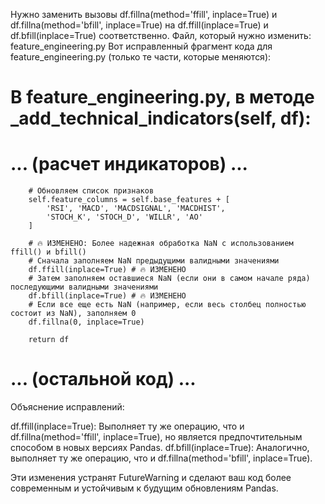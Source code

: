 Нужно заменить вызовы df.fillna(method='ffill', inplace=True) и df.fillna(method='bfill', inplace=True) на df.ffill(inplace=True) и df.bfill(inplace=True) соответственно.
Файл, который нужно изменить: feature_engineering.py
Вот исправленный фрагмент кода для feature_engineering.py (только те части, которые меняются):
# В feature_engineering.py, в методе _add_technical_indicators(self, df):
# ... (расчет индикаторов) ...

        # Обновляем список признаков
        self.feature_columns = self.base_features + [
            'RSI', 'MACD', 'MACDSIGNAL', 'MACDHIST', 
            'STOCH_K', 'STOCH_D', 'WILLR', 'AO'
        ]
        
        # 🔥 ИЗМЕНЕНО: Более надежная обработка NaN с использованием ffill() и bfill()
        # Сначала заполняем NaN предыдущими валидными значениями
        df.ffill(inplace=True) # 🔥 ИЗМЕНЕНО
        # Затем заполняем оставшиеся NaN (если они в самом начале ряда) последующими валидными значениями
        df.bfill(inplace=True) # 🔥 ИЗМЕНЕНО
        # Если все еще есть NaN (например, если весь столбец полностью состоит из NaN), заполняем 0
        df.fillna(0, inplace=True) 
        
        return df

# ... (остальной код) ...

Объяснение исправлений:

df.ffill(inplace=True): Выполняет ту же операцию, что и df.fillna(method='ffill', inplace=True), но является предпочтительным способом в новых версиях Pandas.
df.bfill(inplace=True): Аналогично, выполняет ту же операцию, что и df.fillna(method='bfill', inplace=True).

Эти изменения устранят FutureWarning и сделают ваш код более современным и устойчивым к будущим обновлениям Pandas.